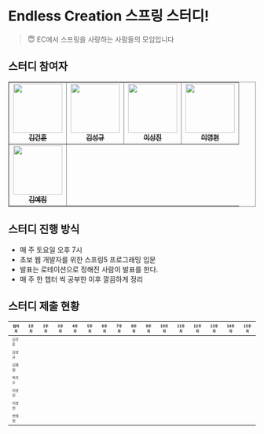 # Endless Creation 스프링 스터디!
> 😇 EC에서 스프링을 사랑하는 사람들의 모임입니다
## 스터디 참여자

<table border="1" bordercolor="gray" align="center">
    <tr>
        <td align="center"><a href="https://github.com/dnatuna"><img src="https://avatars0.githubusercontent.com/u/28949165?s=400&u=608b56c039f3c98c01300078fa4b9a6733a9d798&v=4" width="100px;" alt=""/><br /><sub><b>김건훈</b></sub></a></td>
        <td align="center"><a href="https://github.com/SEONGGYU96"><img src="https://avatars2.githubusercontent.com/u/57310034?s=460&u=3b6de8b863bdc2b902bf6cfe080bc8d34e93c348&v=4" width="100px;" alt=""/><br /><sub><b>김성규</b></sub></a></td>
        <td align="center"><a href="https://github.com/uHan2"><img src="https://avatars1.githubusercontent.com/u/8328839?s=400&u=7d2cf4a1fb1b7e8e1d0ab1f124fcab7c45b95b32&v=4" width="100px;" alt=""/><br /><sub><b>이상진</b></sub></a></td>
        <td align="center"><a href="https://github.com/Ryeoryeon"><img src="https://avatars3.githubusercontent.com/u/50348995?s=460&u=7484588e133e5efa66f6cd14dac2417a90a4f598&v=4" width="100px;" alt=""/><br /><sub><b>이영현</b></sub></a></td>
    </tr>
    <tr>
        <td align="center"><a href="https://github.com/yelimkim98"><img src="https://avatars1.githubusercontent.com/u/28949340?s=460&u=6efb3238ffe9f1b383c9255445eb5d39d0a82a03&v=4" width="100px;" alt=""/><br /><sub><b>김예림</b></sub></a></td>
    </tr>
</table>

## 스터디 진행 방식
- 매 주 토요일 오후 7시
- 초보 웹 개발자를 위한 스프링5 프로그래밍 입문
- 발표는 로테이션으로 정해진 사람이 발표를 한다.
- 매 주 한 챕터 씩 공부한 이후 깔끔하게 정리

## 스터디 제출 현황
| <span STYLE="font-size:7px">참여자</span> | <span STYLE="font-size:7px">1주차</span> | <span STYLE="font-size:7px">2주차</span> | <span STYLE="font-size:7px">3주차</span> | <span STYLE="font-size:7px">4주차</span> | <span STYLE="font-size:7px">5주차</span> | <span STYLE="font-size:7px">6주차</span> | <span STYLE="font-size:7px">7주차</span> | <span STYLE="font-size:7px">8주차</span> | <span STYLE="font-size:7px">9주차</span> | <span STYLE="font-size:7px">10주차</span> | <span STYLE="font-size:7px">11주차</span> | <span STYLE="font-size:7px">12주차</span> | <span STYLE="font-size:7px">13주차</span> | <span STYLE="font-size:7px">14주차</span> | <span STYLE="font-size:7px">15주차</span> |
| --- | --- | --- | --- | --- | --- | --- | --- | --- | --- | --- | --- | --- | --- | --- | --- |
| <span STYLE="font-size:7px">김건훈</span> ||||||||||||||||
| <span STYLE="font-size:7px">김성규</span> ||||||||||||||||
| <span STYLE="font-size:7px">김예림</span> ||||||||||||||||
| <span STYLE="font-size:7px">박지수</span> ||||||||||||||||
| <span STYLE="font-size:7px">이상진</span> ||||||||||||||||
| <span STYLE="font-size:7px">이영현</span> ||||||||||||||||
| <span STYLE="font-size:7px">한태현</span> ||||||||||||||||



